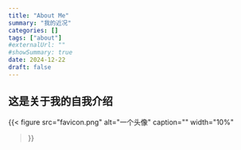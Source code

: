 ```yaml
---
title: "About Me"
summary: "我的近况"
categories: []
tags: ["about"]
#externalUrl: ""
#showSummary: true
date: 2024-12-22
draft: false
---
```



## 这是关于我的自我介绍
 <!-- (眼泪是心上的湖泊.) -->
{{< figure
  src="favicon.png"
  alt="一个头像"
  caption=""
  width="10%"
>}}

 